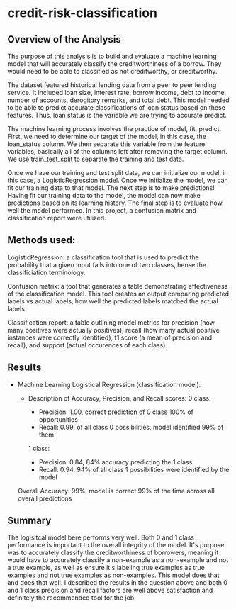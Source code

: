 # credit-risk-classification

## Overview of the Analysis

The purpose of this analysis is to build and evaluate a machine learning model that will accurately classify the creditworthiness of a borrow. They would need to be able to classified as not creditworthy, or creditworthy.

The dataset featured historical lending data from a peer to peer lending service. It included loan size, interest rate, borrow income, debt to income, number of accounts, derogitory remarks, and total debt. This model needed to be able to predict accurate classifications of loan status based on these features. Thus, loan status is the variable we are trying to accurate predict. 

The machine learning process involves the practice of model, fit, predict. First, we need to determine our target of the model, in this case, the loan_status column. We then separate this variable from the feature variables, basically all of the columns left after removing the target column. We use train_test_split to separate the training and test data. 

Once we have our training and test split data, we can initialize our model, in this case, a LogisticRegression model. Once we initialize the model, we can fit our training data to that model. The next step is to make predictions! Having fit our training data to the model, the model can now make predictions based on its learning history. The final step is to evaluate how well the model performed. In this project, a confusion matrix and classification report were utilized.

## Methods used:

LogisticRegression: a classification tool that is used to predict the probability that a given input falls into one of two classes, hense the classificiation terminology.

Confusion matrix: a tool that generates a table demonstrating effectiveness of the classification model. This tool creates an output comparing predicted labels vs actual labels, how well the predicted labels matched the actual labels.

Classification report: a table outlining model metrics for precision (how many positives were actually positives), recall (how many actual positive instances were correctly identified), f1 score (a mean of precision and recall), and support (actual occurences of each class).

## Results

* Machine Learning Logistical Regression (classification model):
    * Description of Accuracy, Precision, and Recall scores:
      0 class:
      - Precision: 1.00, correct prediction of 0 class 100% of opportunities
      - Recall: 0.99, of all class 0 possibilities, model identified 99% of them

      1 class:
      - Precision: 0.84, 84% accuracy predicting the 1 class
      - Recall: 0.94, 94% of all class 1 possibilities were identified by the model

    Overall Accuracy: 99%, model is correct 99% of the time across all overall predictions
    

## Summary

The logisitcal model bere performs very well. Both 0 and 1 class performance is important to the overall integrity of the model. It's purpose was to accurately classify the creditworthiness of borrowers, meaning it would have to accurately classify a non-example as a non-example and not a true example, as well as ensure it's labeling true examples as true examples and not true examples as non-examples. This model does that and does that well. I described the results in the question above and both 0 and 1 class precision and recall factors are well above satisfaction and definitely the recommended tool for the job.
